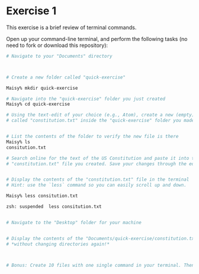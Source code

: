 # Exercise 1
This exercise is a brief review of terminal commands.

Open up your command-line terminal, and perform the following tasks (no need to fork or download this repository):

```bash
# Navigate to your "Documents" directory



# Create a new folder called "quick-exercise"

Maisy% mkdir quick-exercise

# Navigate into the "quick-exercise" folder you just created
Maisy% cd quick-exercise

# Using the text-edit of your choice (e.g., Atom), create a new (empty) file
# called "constitution.txt" inside the "quick-exercise" folder you made


# List the contents of the folder to verify the new file is there
Maisy% ls
consitution.txt

# Search online for the text of the US Constitution and paste it into the
# "constitution.txt" file you created. Save your changes through the editor.


# Display the contents of the "constitution.txt" file in the terminal
# Hint: use the `less` command so you can easily scroll up and down.

Maisy% less consitution.txt

zsh: suspended  less consitution.txt


# Navigate to the "Desktop" folder for your machine


# Display the contents of the "Documents/quick-exercise/constitution.txt" file in the Terminal
# *without changing directories again!*



# Bonus: Create 10 files with one single command in your terminal. Then delete them all!


```
